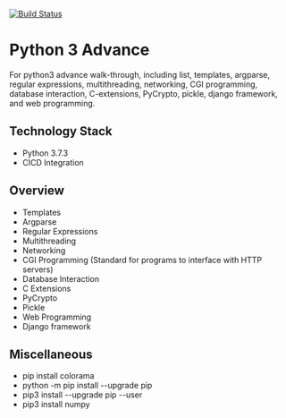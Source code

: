 [![Build Status](https://travis-ci.org/Khachornchit/Python3.svg?branch=master)](https://travis-ci.org/Khachornchit/Python3)

# Python 3 Advance
For python3 advance walk-through, including list, templates, argparse, regular expressions, multithreading, networking, CGI programming, database interaction, C-extensions, PyCrypto, pickle, django framework, and web programming.

## Technology Stack
* Python 3.7.3
* CICD Integration

## Overview
* Templates
* Argparse
* Regular Expressions
* Multithreading
* Networking
* CGI Programming (Standard for programs to interface with HTTP servers)
* Database Interaction
* C Extensions
* PyCrypto
* Pickle
* Web Programming
* Django framework

## Miscellaneous
* pip install colorama
* python -m pip install --upgrade pip
* pip3 install --upgrade pip --user
* pip3 install numpy

